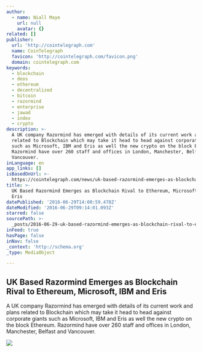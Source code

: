 ```yaml
---
author:
  - name: Niall Maye
    url: null
    avatar: {}
related: []
publisher:
  url: 'http://cointelegraph.com'
  name: CoinTelegraph
  favicon: 'http://cointelegraph.com/favicon.png'
  domain: cointelegraph.com
keywords:
  - blockchain
  - deos
  - ethereum
  - decentralized
  - bitcoin
  - razormind
  - enterprise
  - jawad
  - index
  - crypto
description: >-
  A UK company Razormind has emerged with details of its current work and plans
  related to Blockchain which may take it head to head against corporate giants
  such as Microsoft, IBM and Eris as well the new crypto on the block Ethereum.
  Razormind have over 260 staff and offices in London, Manchester, Belfast and
  Vancouver.
inLanguage: en
app_links: []
isBasedOnUrl: >-
  https://cointelegraph.com/news/uk-based-razormind-emerges-as-blockchain-rival-to-ethereum-microsoft-ibm-and-eris
title: >-
  UK Based Razormind Emerges as Blockchain Rival to Ethereum, Microsoft, IBM and
  Eris
datePublished: '2016-06-29T14:00:59.478Z'
dateModified: '2016-06-29T09:14:01.093Z'
starred: false
sourcePath: >-
  _posts/2016-06-29-uk-based-razormind-emerges-as-blockchain-rival-to-ethereum.md
inFeed: true
hasPage: false
inNav: false
_context: 'http://schema.org'
_type: MediaObject

---
```

<article style=""><h1>UK Based Razormind Emerges as Blockchain Rival to Ethereum, Microsoft, IBM and Eris</h1><p>A UK company Razormind has emerged with details of its current work and plans related to Blockchain which may take it head to head against corporate giants such as Microsoft, IBM and Eris as well the new crypto on the block Ethereum. Razormind have over 260 staff and offices in London, Manchester, Belfast and Vancouver.</p><img src="http://cointelegraph.com/images/725_aHR0cDovL2NvaW50ZWxlZ3JhcGguY29tL3N0b3JhZ2UvdXBsb2Fkcy92aWV3L2MwMmY3M2NlZGZiMzA5OTg3Y2ZlZjQzN2UxN2JjZTkyLnBuZw==.jpg" /></article>